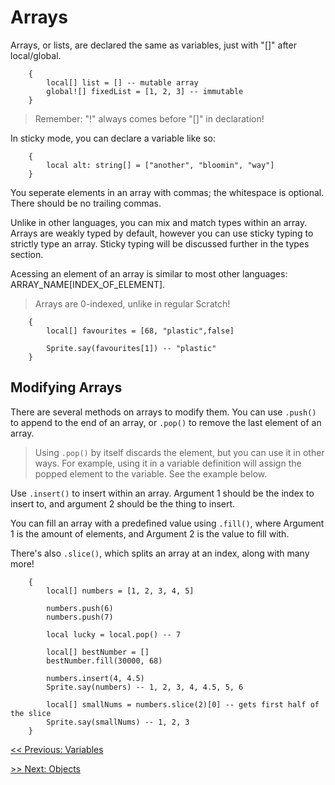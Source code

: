 # Arrays

Arrays, or lists, are declared the same as variables, just with "[]" after local/global.

```gum
    {
        local[] list = [] -- mutable array
        global![] fixedList = [1, 2, 3] -- immutable
    }
```

> Remember: "!" always comes before "[]" in declaration!

In sticky mode, you can declare a variable like so:
```gum
    {
        local alt: string[] = ["another", "bloomin", "way"]
    }
```

You seperate elements in an array with commas; the whitespace is optional. There should be no trailing commas.

Unlike in other languages, you can mix and match types within an array. Arrays are weakly typed by default, however you can use sticky typing to strictly type an array. Sticky typing will be discussed further in the types section.

Acessing an element of an array is similar to most other languages: ARRAY_NAME[INDEX_OF_ELEMENT].

> Arrays are 0-indexed, unlike in regular Scratch!

```gum
    {
        local[] favourites = [68, "plastic",false]

        Sprite.say(favourites[1]) -- "plastic"
    }
```

## Modifying Arrays

There are several methods on arrays to modify them.
You can use `.push()` to append to the end of an array, or `.pop()` to remove the last element of an array.

> Using `.pop()` by itself discards the element, but you can use it in other ways. For example, using it in a variable definition will assign the popped element to the variable. See the example below.

Use `.insert()` to insert within an array. Argument 1 should be the index to insert to, and argument 2 should be the thing to insert.

You can fill an array with a predefined value using `.fill()`, where Argument 1 is the amount of elements, and Argument 2 is the value to fill with.

There's also `.slice()`, which splits an array at an index, along with many more!

```gum
    {
        local[] numbers = [1, 2, 3, 4, 5]

        numbers.push(6)
        numbers.push(7)

        local lucky = local.pop() -- 7

        local[] bestNumber = []
        bestNumber.fill(30000, 68)

        numbers.insert(4, 4.5)
        Sprite.say(numbers) -- 1, 2, 3, 4, 4.5, 5, 6

        local[] smallNums = numbers.slice(2)[0] -- gets first half of the slice
        Sprite.say(smallNums) -- 1, 2, 3
    }
```

[<< Previous: Variables](main/variables.md)

[>> Next: Objects](main/objects.md)